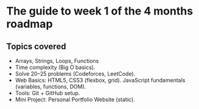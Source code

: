 # The guide to week 1 of the 4 months roadmap

## Topics covered
- Arrays, Strings, Loops, Functions 
- Time complexity (Big O basics). 
- Solve 20–25 problems (Codeforces, LeetCode). 
- Web Basics: HTML5, CSS3 (flexbox, grid). JavaScript fundamentals (variables, functions, DOM). 
- Tools: Git + GitHub setup. 
- Mini Project: Personal Portfolio Website (static).
